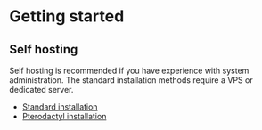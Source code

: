 # Getting started

## Self hosting

Self hosting is recommended if you have experience with system administration. The standard installation methods require a VPS or dedicated server.

- [Standard installation](/installation/standard)
- [Pterodactyl installation](/installation/pterodactyl)

